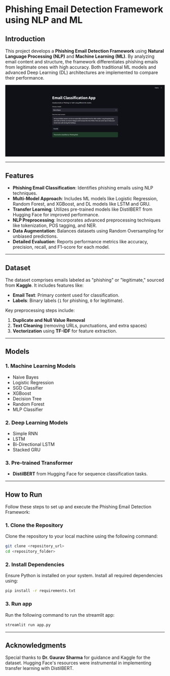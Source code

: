 # Phishing Email Detection Framework using NLP and ML

## Introduction

This project develops a **Phishing Email Detection Framework** using **Natural Language Processing (NLP)** and **Machine Learning (ML)**. By analyzing email content and structure, the framework differentiates phishing emails from legitimate ones with high accuracy. Both traditional ML models and advanced Deep Learning (DL) architectures are implemented to compare their performance.

![Output](Screenshot.png)

---

## Features

- **Phishing Email Classification**: Identifies phishing emails using NLP techniques.
- **Multi-Model Approach**: Includes ML models like Logistic Regression, Random Forest, and XGBoost, and DL models like LSTM and GRU.
- **Transfer Learning**: Utilizes pre-trained models like DistilBERT from Hugging Face for improved performance.
- **NLP Preprocessing**: Incorporates advanced preprocessing techniques like tokenization, POS tagging, and NER.
- **Data Augmentation**: Balances datasets using Random Oversampling for unbiased predictions.
- **Detailed Evaluation**: Reports performance metrics like accuracy, precision, recall, and F1-score for each model.

---

## Dataset

The dataset comprises emails labeled as "phishing" or "legitimate," sourced from **Kaggle**. It includes features like:

- **Email Text**: Primary content used for classification.
- **Labels**: Binary labels (`1` for phishing, `0` for legitimate).

Key preprocessing steps include:

1. **Duplicate and Null Value Removal**  
2. **Text Cleaning** (removing URLs, punctuations, and extra spaces)  
3. **Vectorization** using **TF-IDF** for feature extraction.  

---

## Models

### 1. Machine Learning Models
- Naive Bayes
- Logistic Regression
- SGD Classifier
- XGBoost
- Decision Tree
- Random Forest
- MLP Classifier

### 2. Deep Learning Models
- Simple RNN
- LSTM
- Bi-Directional LSTM
- Stacked GRU

### 3. Pre-trained Transformer
- **DistilBERT** from Hugging Face for sequence classification tasks.

---

## How to Run

Follow these steps to set up and execute the Phishing Email Detection Framework:

### 1. Clone the Repository
Clone the repository to your local machine using the following command:
```bash
git clone <repository_url>
cd <repository_folder>
```

### 2. Install Dependencies
Ensure Python is installed on your system. Install all required dependencies using:
```bash
pip install -r requirements.txt
```

### 3. Run app
Run the following command to run the streamlit app:
```bash
streamlit run app.py
```

---

## Acknowledgments

Special thanks to **Dr. Gaurav Sharma** for guidance and Kaggle for the dataset. Hugging Face's resources were instrumental in implementing transfer learning with DistilBERT.




